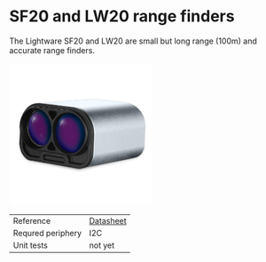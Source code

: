 # SF20 and LW20 range finders

The Lightware SF20 and LW20 are small but long range (100m) and accurate range finders.

<img src="https://github.com/ZilantRobotics/libperiph/blob/docs/assets/sensors/rangefinder/lw20.jpg?raw=true" alt="drawing" width="256">

|   |   |
| - | - |
| Reference | [Datasheet](https://www.mouser.com/datasheet/2/321/28055-LW20-SF20-LiDAR-Manual-Rev-7-1371848.pdf) |
| Requred periphery | I2C |
| Unit tests | not yet |
